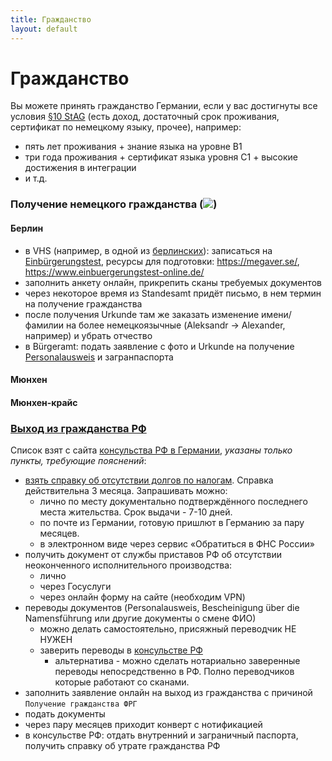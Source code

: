 ```yaml
---
title: Гражданство
layout: default
---
```


# Гражданство
Вы можете принять гражданство Германии, если у вас достигнуты все условия [§10 StAG](https://www.gesetze-im-internet.de/stag/__10.html) (есть доход, достаточный срок проживания, сертификат по немецкому языку, прочее), например:
* пять лет проживания + знание языка на уровне B1
* три года проживания + сертификат языка уровня C1 + высокие достижения в интеграции
* и т.д.

### Получение немецкого гражданства (![](files/ru.gif))
#### Берлин
* в VHS (например, в одной из [берлинских](https://www.berlin.de/vhs/)): записаться на [Einbürgerungstest](https://www.berlin.de/vhs/service/einbuergerung/deutscher-einbuergerungstest/), ресурсы для подготовки: https://megaver.se/, https://www.einbuergerungstest-online.de/
* заполнить анкету онлайн, прикрепить сканы требуемых документов
* через некоторое время из Standesamt придёт письмо, в нем термин на получение гражданства
* после получения Urkunde там же заказать изменение имени/фамилии на более немецкоязычные (Aleksandr -> Alexander, например) и убрать отчество
* в Bürgeramt: подать заявление с фото и Urkunde на получение [Personalausweis](https://service.berlin.de/dienstleistung/324325/) и загранпаспорта

#### Мюнхен

#### Мюнхен-крайс

### [Выход из гражданства РФ](http://grajdanstvo-ru.ru/kak-otkazatsya-ot-grazhdanstva-rf.html)
Список взят с сайта [консульства РФ в Германии](https://germany.mid.ru/ru/consular/consulate-ru/citizenship/vykhod_iz_grazhdanstva_rossiyskoy_federatsii/), _указаны только пункты, требующие пояснений_:
* [взять справку об отсутствии долгов по налогам](https://www.nalog.ru/rn77/fl/interest/dual_nationality/exit_rf/). Справка действительна 3 месяца. Запрашивать можно:
  * лично по месту документально подтверждённого последнего места жительства. Срок выдачи - 7-10 дней.
  * по почте из Германии, готовую пришлют в Германию за пару месяцев.
  * в электронном виде через сервис «Обратиться в ФНС России»
* получить документ от службы приставов РФ об отсутствии неоконченного исполнительного производства:
  * лично
  * через Госуслуги
  * через онлайн форму на сайте (необходим VPN)
* переводы документов (Personalausweis, Bescheinigung über die Namensführung или другие документы о смене ФИО)
  * можно делать самостоятельно, присяжный переводчик НЕ НУЖЕН
  * заверить переводы в [консульстве РФ](Консульство.md)
    * альтернатива - можно сделать нотариально заверенные переводы непосредственно в РФ. Полно переводчиков которые работают со сканами.
* заполнить заявление онлайн на выход из гражданства с причиной `Получение гражданства ФРГ`
* подать документы
* через пару месяцев приходит конверт с нотификацией
* в консульстве РФ: отдать внутренний и заграничный паспорта, получить справку об утрате гражданства РФ
